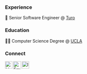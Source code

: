 ### Experience
🚙 Senior Software Engineer @ [Turo](https://www.turo.com)

### Education
👨‍💻 Computer Science Degree @ [UCLA](https://www.ucla.edu)

### Connect
<html>
 <a href="https://in.linkedin.com/in/nwtsai">
  <img align="left" alt="LinkedIn" width="24px" src="https://github.com/piyushP7pravin/piyushP7pravin/blob/master/Linkedin.svg" />
 </a>
 <a href="mailto:nwtsai@gmail.com">
   <img align="left" alt="Email" width="26px" src="https://github.com/piyushP7pravin/piyushP7pravin/blob/master/Gmail.svg" />
 </a>
 <a href="https://www.instagram.com/nathantsai/">
   <img align="left" alt="Instagram" width="24px" src="https://github.com/piyushP7pravin/piyushP7pravin/blob/master/Instagram.svg" />
 </a>
</html>
